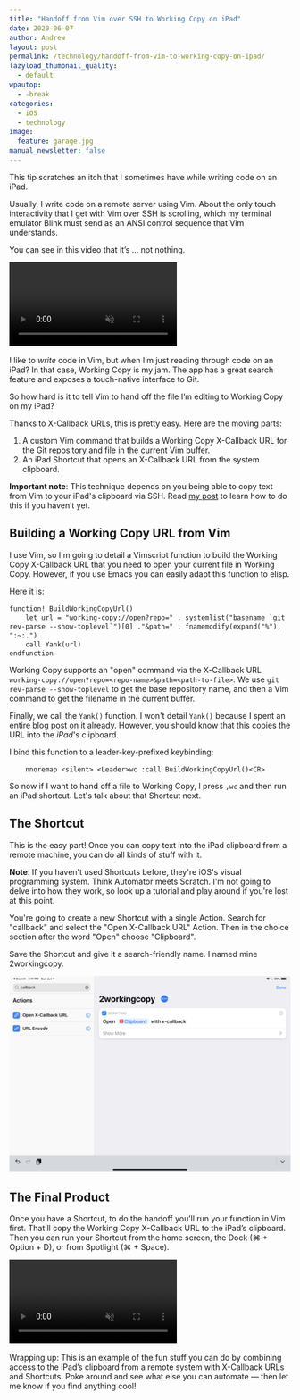 ```yaml
---
title: "Handoff from Vim over SSH to Working Copy on iPad"
date: 2020-06-07
author: Andrew
layout: post
permalink: /technology/handoff-from-vim-to-working-copy-on-ipad/
lazyload_thumbnail_quality:
  - default
wpautop:
  - -break
categories:
  - iOS
  - technology
image:
  feature: garage.jpg
manual_newsletter: false
---
```

This tip scratches an itch that I sometimes have while writing code on an iPad.

Usually, I write code on a remote server using Vim. About the only touch interactivity that I get with Vim over SSH is scrolling, which my terminal emulator Blink must send as an ANSI control sequence that Vim understands.

You can see in this video that it’s ... not nothing.

<div class="full-size-wrapper">
    <video autoplay loop muted playsinline class="full-size">
        <source src="/assets/video/vim-scroll-ssh.mp4" type="video/mp4">
    </video>
</div>

I like to _write_ code in Vim, but when I’m just reading through code on an iPad? In that case, Working Copy is my jam. The app has a great search feature and exposes a touch-native interface to Git.

So how hard is it to tell Vim to hand off the file I’m editing to Working Copy on my iPad?

Thanks to X-Callback URLs, this is pretty easy. Here are the moving parts:

1. A custom Vim command that builds a Working Copy X-Callback URL for the Git repository and file in the current Vim buffer.
2. An iPad Shortcut that opens an X-Callback URL from the system clipboard.

**Important note**: This technique depends on you being able to copy text from Vim to your iPad's clipboard via SSH. Read [my post](https://andrewbrookins.com/technology/copying-to-the-ios-clipboard-over-ssh-with-control-codes/) to learn how to do this if you haven’t yet.

## Building a Working Copy URL from Vim

I use Vim, so I'm going to detail a Vimscript function to build the Working Copy X-Callback URL that you need to open your current file in Working Copy. However, if you use Emacs you can easily adapt this function to elisp.

Here it is:

```vimscript
function! BuildWorkingCopyUrl()
    let url = "working-copy://open?repo=" . systemlist("basename `git rev-parse --show-toplevel`")[0] ."&path=" . fnamemodify(expand("%"), ":~:.")
    call Yank(url)
endfunction

```

Working Copy supports an "open" command via the X-Callback URL `working-copy://open?repo=<repo-name>&path=<path-to-file>`. We use `git rev-parse --show-toplevel` to get the base repository name, and then a Vim command to get the filename in the current buffer. 
    
Finally, we call the `Yank()` function. I won't detail `Yank()` because I spent an entire blog post on it already. However, you should know that this copies the URL into the *iPad*'s clipboard.

I bind this function to a leader-key-prefixed keybinding:

```vimscript
    nnoremap <silent> <Leader>wc :call BuildWorkingCopyUrl()<CR>

```

So now if I want to hand off a file to Working Copy, I press `,wc` and then run an iPad shortcut. Let's talk about that Shortcut next.
    
## The Shortcut

This is the easy part! Once you can copy text into the iPad clipboard from a remote machine, you can do all kinds of stuff with it.

**Note**: If you haven't used Shortcuts before, they're iOS's visual programming system. Think Automator meets Scratch. I'm not going to delve into how they work, so look up a tutorial and play around if you're lost at this point.

You're going to create a new Shortcut with a single Action. Search for "callback" and select the "Open X-Callback URL" Action. Then in the choice section after the word "Open" choose "Clipboard".

Save the Shortcut and give it a search-friendly name. I named mine 2workingcopy.

<img src="/images/callback-shortcut.PNG">

## The Final Product

Once you have a Shortcut, to do the handoff you’ll run your function in Vim first. That’ll copy the Working Copy X-Callback URL to the iPad’s clipboard. Then you can run your Shortcut from the home screen, the Dock (⌘ + Option + D), or from Spotlight (⌘ + Space).

<div class="full-size-wrapper">
    <video autoplay loop muted playsinline class="full-size">
        <source src="/assets/video/handoff-working-copy.mp4" type="video/mp4">
    </video>
</div>

Wrapping up: This is an example of the fun stuff you can do by combining access to the iPad’s clipboard from a remote system with X-Callback URLs and Shortcuts. Poke around and see what else you can automate — then let me know if you find anything cool!

